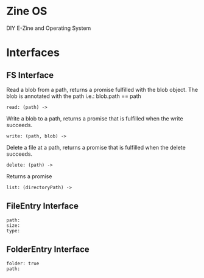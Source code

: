 # Zine OS

DIY E-Zine and Operating System

Interfaces
==========

FS Interface
------------

Read a blob from a path, returns a promise fulfilled with the blob object. The
blob is annotated with the path i.e.: blob.path == path

    read: (path) ->

Write a blob to a path, returns a promise that is fulfilled when the write succeeds.

    write: (path, blob) ->

Delete a file at a path, returns a promise that is fulfilled when the delete succeeds.

    delete: (path) ->

Returns a promise

    list: (directoryPath) ->


FileEntry Interface
-------------------

    path:
    size:
    type:

FolderEntry Interface
---------------------

    folder: true
    path:
